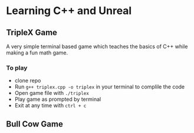# Learning C++ and Unreal

## TripleX Game

A very simple terminal based game which teaches the basics of C++ while making a fun math game.

### To play

- clone repo
- Run `g++ triplex.cpp -o triplex` in your terminal to complile the code
- Open game file with `./triplex`
- Play game as prompted by terminal
- Exit at any time with `ctrl + c`

## Bull Cow Game
